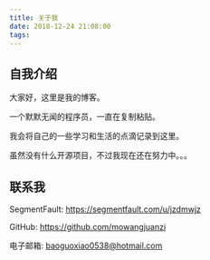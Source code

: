 ```yaml
---
title: 关于我
date: 2018-12-24 21:08:00
tags:
---
```

## 自我介绍

大家好，这里是我的博客。

一个默默无闻的程序员，一直在复制粘贴。

我会将自己的一些学习和生活的点滴记录到这里。


虽然没有什么开源项目，不过我现在还在努力中。。。

## 联系我

SegmentFault: https://segmentfault.com/u/jzdmwjz

GitHub: https://github.com/mowangjuanzi

电子邮箱: baoguoxiao0538@hotmail.com
